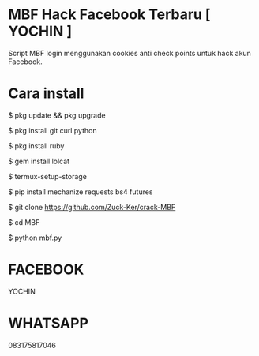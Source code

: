 # MBF Hack Facebook Terbaru [ YOCHIN ]

Script MBF login menggunakan cookies anti check points untuk hack akun Facebook.

# Cara install

$ pkg update && pkg upgrade

$ pkg install git curl python

$ pkg install ruby

$ gem install lolcat

$ termux-setup-storage

$ pip install mechanize requests bs4 futures

$ git clone https://github.com/Zuck-Ker/crack-MBF

$ cd MBF

$ python mbf.py

# FACEBOOK

YOCHIN

# WHATSAPP

083175817046

